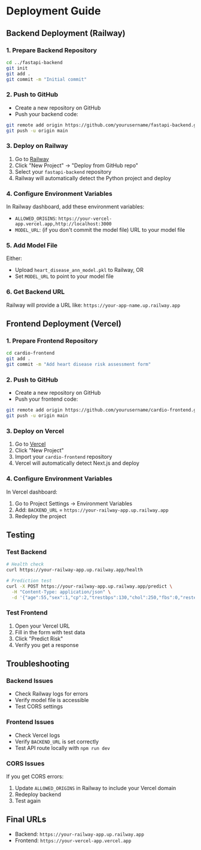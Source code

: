 # Deployment Guide

## Backend Deployment (Railway)

### 1. Prepare Backend Repository
```bash
cd ../fastapi-backend
git init
git add .
git commit -m "Initial commit"
```

### 2. Push to GitHub
- Create a new repository on GitHub
- Push your backend code:
```bash
git remote add origin https://github.com/yourusername/fastapi-backend.git
git push -u origin main
```

### 3. Deploy on Railway
1. Go to [Railway](https://railway.app)
2. Click "New Project" → "Deploy from GitHub repo"
3. Select your `fastapi-backend` repository
4. Railway will automatically detect the Python project and deploy

### 4. Configure Environment Variables
In Railway dashboard, add these environment variables:
- `ALLOWED_ORIGINS`: `https://your-vercel-app.vercel.app,http://localhost:3000`
- `MODEL_URL`: (if you don't commit the model file) URL to your model file

### 5. Add Model File
Either:
- Upload `heart_disease_ann_model.pkl` to Railway, OR
- Set `MODEL_URL` to point to your model file

### 6. Get Backend URL
Railway will provide a URL like: `https://your-app-name.up.railway.app`

## Frontend Deployment (Vercel)

### 1. Prepare Frontend Repository
```bash
cd cardio-frontend
git add .
git commit -m "Add heart disease risk assessment form"
```

### 2. Push to GitHub
- Create a new repository on GitHub
- Push your frontend code:
```bash
git remote add origin https://github.com/yourusername/cardio-frontend.git
git push -u origin main
```

### 3. Deploy on Vercel
1. Go to [Vercel](https://vercel.com)
2. Click "New Project"
3. Import your `cardio-frontend` repository
4. Vercel will automatically detect Next.js and deploy

### 4. Configure Environment Variables
In Vercel dashboard:
1. Go to Project Settings → Environment Variables
2. Add: `BACKEND_URL` = `https://your-railway-app.up.railway.app`
3. Redeploy the project

## Testing

### Test Backend
```bash
# Health check
curl https://your-railway-app.up.railway.app/health

# Prediction test
curl -X POST https://your-railway-app.up.railway.app/predict \
  -H "Content-Type: application/json" \
  -d '{"age":55,"sex":1,"cp":2,"trestbps":130,"chol":250,"fbs":0,"restecg":0,"thalach":150,"exang":0,"oldpeak":1.0,"slope":1,"ca":0,"thal":2}'
```

### Test Frontend
1. Open your Vercel URL
2. Fill in the form with test data
3. Click "Predict Risk"
4. Verify you get a response

## Troubleshooting

### Backend Issues
- Check Railway logs for errors
- Verify model file is accessible
- Test CORS settings

### Frontend Issues
- Check Vercel logs
- Verify `BACKEND_URL` is set correctly
- Test API route locally with `npm run dev`

### CORS Issues
If you get CORS errors:
1. Update `ALLOWED_ORIGINS` in Railway to include your Vercel domain
2. Redeploy backend
3. Test again

## Final URLs
- Backend: `https://your-railway-app.up.railway.app`
- Frontend: `https://your-vercel-app.vercel.app` 